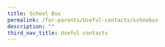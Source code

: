 ```yaml
---
title: School Bus
permalink: /for-parents/Useful-contacts/schoobus
description: ""
third_nav_title: Useful contacts
---
```

